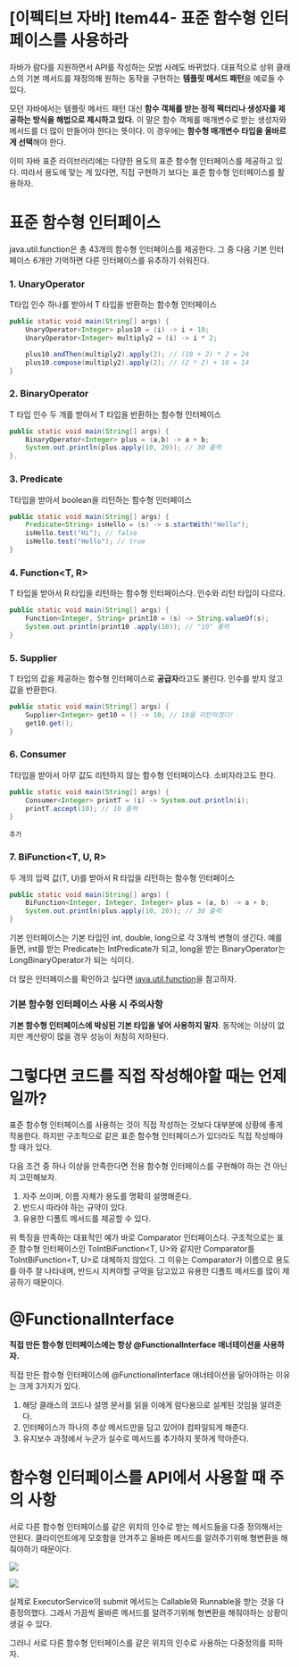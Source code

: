 # [이펙티브 자바] Item44- 표준 함수형 인터페이스를 사용하라

자바가 람다를 지원하면서 API를 작성하는 모범 사례도 바뀌었다. 대표적으로 상위 클래스의 기본 메서드를 재정의해 원하는 동작을 구현하는 **템플릿 메서드 패턴**을 예로들 수 있다. 

모던 자바에서는 템플릿 메서드 패턴 대신 **함수 객체를 받는 정적 팩터리나 생성자를 제공하는 방식을 해법으로 제시하고 있다.** 이 말은 함수 객체를 매개변수로 받는 생성자와 메서드를 더 많이 만들어야 한다는 뜻이다. 이 경우에는 **함수형 매개변수 타입을 올바르게 선택**해야 한다.

이미 자바 표준 라이브러리에는 다양한 용도의 표준 함수형 인터페이스를 제공하고 있다. 따라서 용도에 맞는 게 있다면, 직접 구현하기 보다는 표준 함수형 인터페이스를 활용하자.

# 표준 함수형 인터페이스

java.util.function은 총 43개의 함수형 인터페이스를 제공한다. 그 중 다음 기본 인터페이스 6개만 기억하면 다른 인터페이스를 유추하기 쉬워진다. 

### 1. UnaryOperator<T>

T타입 인수 하나를 받아서 T 타입을 반환하는 함수형 인터페이스

```java
public static void main(String[] args) {
	UnaryOperator<Integer> plus10 = (i) -> i + 10;
	UnaryOperator<Integer> multiply2 = (i) -> i * 2;

	plus10.andThen(multiply2).apply(2); // (10 + 2) * 2 = 24
	plus10.compose(multiply2).apply(2); // (2 * 2) + 10 = 14
}
```

### 2. BinaryOperator<T>

T 타입 인수 두 개를 받아서 T 타입을 반환하는 함수형 인터페이스

```java
public static void main(String[] args) {
	BinaryOperator<Integer> plus = (a,b) -> a + b;
	System.out.println(plus.apply(10, 20)); // 30 출력
}.
```

### 3. Predicate<T>

T타입을 받아서 boolean을 리턴하는 함수형 인터페이스

```java
public static void main(String[] args) {
	Predicate<String> isHello = (s) -> s.startWith("Hello");
	isHello.test("Hi"); // false
	isHello.test("Hello"); // true
}
```

### 4. Function<T, R>

T 타입을 받아서 R 타입을 리턴하는 함수형 인터페이스다. 인수와 리턴 타입이 다르다.

```java
public static void main(String[] args) {
	Function<Integer, String> print10 = (s) -> String.valueOf(s);
	System.out.println(print10 .apply(10)); // "10" 출력
}
```

### 5. Supplier<T>

T 타입의 값을 제공하는 함수형 인터페이스로 **공급자**라고도 불린다. 인수를 받지 않고 값을 반환한다.

```java
public static void main(String[] args) {
	Supplier<Integer> get10 = () -> 10; // 10을 리턴하겠다!
	get10.get();
}
```

### 6. Consumer<T>

T타입을 받아서 아무 값도 리턴하지 않는 함수형 인터페이스다. 소비자라고도 한다.

```java
public static void main(String[] args) {
	Consumer<Integer> printT = (i) -> System.out.println(i);
	printT.accept(10); // 10 출력
}
```

`추가`

### 7. BiFunction<T, U, R>

두 개의 입력 값(T, U)를 받아서 R 타입을 리턴하는 함수형 인터페이스

```java
public static void main(String[] args) {
	BiFunction<Integer, Integer, Integer> plus = (a, b) -> a + b;
	System.out.println(plus.apply(10, 20)); // 30 출력
}
```

기본 인터페이스는 기본 타입인 int, double, long으로 각 3개씩 변형이 생긴다. 예를 들면, int를 받는 Predicate는 IntPredicate가 되고, long을 받는 BinaryOperator는 LongBinaryOperator가 되는 식이다. 

더 많은 인터페이스를 확인하고 싶다면 [java.util.function](https://docs.oracle.com/javase/8/docs/api/java/util/function/package-summary.html)을 참고하자.

### 기본 함수형 인터페이스 사용 시 주의사항

**기본 함수형 인터페이스에 박싱된 기본 타입을 넣어 사용하지 말자**. 동작에는 이상이 없지만 계산량이 많을 경우 성능이 처참히 저하된다.

# 그렇다면 코드를 직접 작성해야할 때는 언제일까?

표준 함수형 인터페이스를 사용하는 것이 직접 작성하는 것보다 대부분에 상황에 좋게 작용한다. 하지만 구조적으로 같은 표준 함수형 인터페이스가 있더라도 직접 작성해야 할 때가 있다.

다음 조건 중 하나 이상을 만족한다면 전용 함수형 인터페이스를 구현해야 하는 건 아닌지 고민해보자.

1. 자주 쓰이며, 이름 자체가 용도를 명확히 설명해준다.
2. 반드시 따라야 하는 규약이 있다.
3. 유용한 디폴트 메서드를 제공할 수 있다.

위 특징을 만족하는 대표적인 예가 바로 Comparator<T> 인터페이스다. 구조적으로는 표준 함수형 인터페이스인 ToIntBiFunction<T, U>와 같지만 Comparator<T>를  ToIntBiFunction<T, U>로 대체하지 않았다. 그 이유는 Comparator가 이름으로 용도를 아주 잘 나타내며, 반드시 지켜야할 규약을 담고있고 유용한 디폴트 메서드를 많이 제공하기 때문이다.

# @FunctionalInterface

**직접 만든 함수형 인터페이스에는 항상 @FunctionalInterface 애너테이션을 사용하자.** 

직접 만든 함수형 인터페이스에 @FunctionalInterface 애너테이션을 달아야하는 이유는 크게 3가지가 있다.

1. 해당 클래스의 코드나 설명 문서를 읽을 이에게 람다용으로 설계된 것임을 알려준다.
2. 인터페이스가 하나의 추상 메서드만을 담고 있어야 컴파일되게 해준다.
3. 유지보수 과정에서 누군가 실수로 메서드를 추가하지 못하게 막아준다.

# 함수형 인터페이스를 API에서 사용할 때 주의 사항

서로 다른 함수형 인터페이스를 같은 위치의 인수로 받는 메서드들을 다중 정의해서는 안된다. 클라이언트에게 모호함을 안겨주고 올바른 메서드를 알려주기위해 형변환을 해줘야하기 때문이다.

![](https://blog.kakaocdn.net/dn/eKsd8q/btq6V4BTODN/XTMbLIPKFm7ShouB2Ds791/img.png)

![](https://blog.kakaocdn.net/dn/Jo2rw/btq6SvtOaw8/Hu7jHUkilRY8pIGmbEW7mK/img.png)

실제로 ExecutorService의 submit 메서드는 Callable<T>와 Runnable을 받는 것을 다중정의했다. 그래서 가끔씩 올바른 메서드를 알려주기위해 형변환을 해줘야하는 상황이 생길 수 있다.

그러니 서로 다른 함수형 인터페이스를 같은 위치의 인수로 사용하는 다중정의를 피하자.
